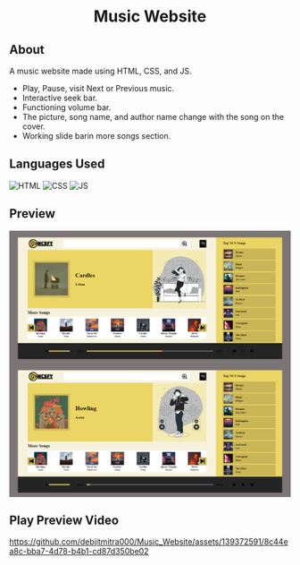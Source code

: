 <h1 align="center">Music Website</h1>


<!-- --------------------------------------------------------------------------------------------------------------------------------------------------------- -->

<h2>About</h2>

A music website made using HTML, CSS, and JS.
- Play, Pause, visit Next or Previous music.
- Interactive seek bar.
- Functioning volume bar.
- The picture, song name, and author name change with the song on the cover.
- Working slide barin more songs section.
  
<!-- --------------------------------------------------------------------------------------------------------------------------------------------------------- -->

<h2>Languages Used</h2>

<p>
  <img src="https://dmicon.netlify.app/img/HTML.png" alt="HTML" width="60px" />
  <img src="https://dmicon.netlify.app/img/CSS.png" alt="CSS" width="60px" />
  <img src="https://dmicon.netlify.app/img/JS.png" alt="JS" width="64px" />
</p>

<!-- --------------------------------------------------------------------------------------------------------------------------------------------------------- -->

<h2>Preview</h2>
<img align="center" alt="coding" src="https://github.com/debjitmitra000/Music_Website/blob/master/Previw/preview2.png">
<br>
<img align="center" alt="coding" src="https://github.com/debjitmitra000/Music_Website/blob/master/Previw/previw1.png">
<br>
<h2>Play Preview Video</h2>
<!-- --------------------------------------------------------------------------------------------------------------------------------------------------------- -->

https://github.com/debjitmitra000/Music_Website/assets/139372591/8c44ea8c-bba7-4d78-b4b1-cd87d350be02

<!-- --------------------------------------------------------------------------------------------------------------------------------------------------------- -->
<br>

